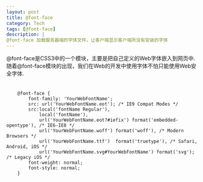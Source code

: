 ```yaml
---
layout: post
title: @font-face
category: Tech
tags: [@font-face]
description: |
@font-face 加载服务器端的字体文件，让客户端显示客户端所没有安装的字体
---
```


@font-face是CSS3中的一个模块，主要是把自己定义的Web字体嵌入到网页中.随着@font-face模块的出现，我们在Web的开发中使用字体不怕只能使用Web安全字体.

####

<pre>
    <code>
    @font-face {
        font-family: 'YourWebFontName';
        src: url('YourWebFontName.eot'); /* IE9 Compat Modes */
        src:local('fontName Regular'),
            local('fontName'),
            url('YourWebFontName.eot?#iefix') format('embedded-opentype'), /* IE6-IE8 */
            url('YourWebFontName.woff') format('woff'), /* Modern Browsers */
            url('YourWebFontName.ttf')  format('truetype'), /* Safari, Android, iOS */
            url('YourWebFontName.svg#YourWebFontName') format('svg'); /* Legacy iOS */
        font-weight: normal;
        font-style: normal;
    }
    </code>
</pre>